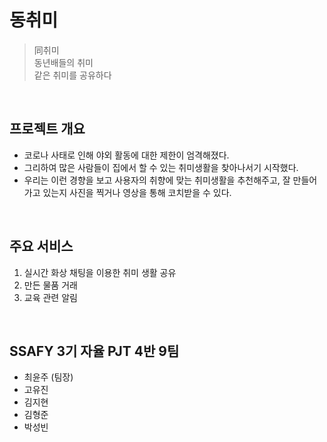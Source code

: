 # 동취미
> 同취미 <br>
> 동년배들의 취미 <br>
> 같은 취미를 공유하다

<br>

## 프로젝트 개요
- 코로나 사태로 인해 야외 활동에 대한 제한이 엄격해졌다. 
- 그리하여 많은 사람들이 집에서 할 수 있는 취미생활을 찾아나서기 시작했다.
- 우리는 이런 경향을 보고 사용자의 취향에 맞는 취미생활을 추천해주고, 잘 만들어가고 있는지 사진을 찍거나 영상을 통해 코치받을 수 있다.

<br>

## 주요 서비스
1. 실시간 화상 채팅을 이용한 취미 생활 공유
2. 만든 물품 거래
3. 교육 관련 알림

<br>

## SSAFY 3기 자율 PJT 4반 9팀
- 최윤주 (팀장)
- 고유진
- 김지현
- 김형준
- 박성빈

